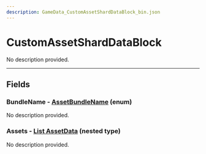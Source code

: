 ```yaml
---
description: GameData_CustomAssetShardDataBlock_bin.json
---
```


# CustomAssetShardDataBlock

No description provided.

***

## Fields

### BundleName - [AssetBundleName](../enum-types.md#assetbundlename) (enum)

No description provided.

### Assets - [List AssetData](../nested-types/assetdata.md) (nested type)

No description provided.
